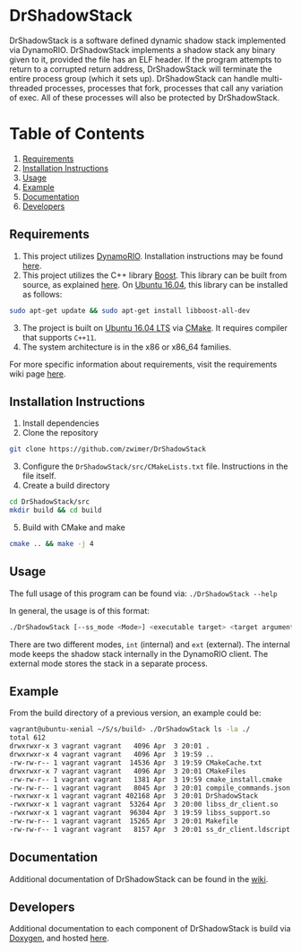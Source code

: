 # DrShadowStack

DrShadowStack is a software defined dynamic shadow stack implemented via DynamoRIO. DrShadowStack implements a shadow stack any binary given to it, provided the file has an ELF header. If the program attempts to return to a corrupted return address, DrShadowStack will terminate the entire process group (which it sets up). DrShadowStack can handle multi-threaded processes, processes that fork, processes that call any variation of exec. All of these processes will also be protected by DrShadowStack.

# Table of Contents

1. [Requirements](#requirements)
1. [Installation Instructions](#installation-instructions)
1. [Usage](#usage)
1. [Example](#example)
1. [Documentation](#documentation)
1. [Developers](#developers)

## Requirements

1. This project utilizes [DynamoRIO](https://github.com/DynamoRIO/dynamorio). Installation instructions may be found [here](https://github.com/DynamoRIO/dynamorio/wiki/How-To-Build).
2. This project utilizes the C++ library [Boost](https://boost.org). This library can be built from source, as explained [here](https://www.boost.org/doc/libs/1_66_0/more/getting_started/unix-variants.html). On [Ubuntu 16.04](http://releases.ubuntu.com/16.04.4/), this library can be installed as follows:
```bash
sudo apt-get update && sudo apt-get install libboost-all-dev
```
3. The project is built on [Ubuntu 16.04 LTS](http://releases.ubuntu.com/16.04.4/) via [CMake](https://cmake.org/). It requires compiler that supports `C++11`.
4. The system architecture is in the x86 or x86\_64 families.

For more specific information about requirements, visit the requirements wiki page [here](https://github.com/zwimer/DrShadowStack/wiki/Requirements).

## Installation Instructions

1. Install dependencies
2. Clone the repository
```bash
git clone https://github.com/zwimer/DrShadowStack
```
3. Configure the `DrShadowStack/src/CMakeLists.txt` file. Instructions in the file itself.
4. Create a build directory
```bash
cd DrShadowStack/src
mkdir build && cd build
```
5. Build with CMake and make
```bash
cmake .. && make -j 4
```

## Usage

The full usage of this program can be found via: `./DrShadowStack --help`

In general, the usage is of this format: 
```bash
./DrShadowStack [--ss_mode <Mode>] <executable target> <target arguments>
```

There are two different modes, `int` (internal) and `ext` (external). The internal mode keeps the shadow stack internally in the DynamoRIO client. The external mode stores the stack in a separate process.

## Example

From the build directory of a previous version, an example could be:
```bash
vagrant@ubuntu-xenial ~/S/s/build> ./DrShadowStack ls -la ./
total 612
drwxrwxr-x 3 vagrant vagrant   4096 Apr  3 20:01 .
drwxrwxr-x 4 vagrant vagrant   4096 Apr  3 19:59 ..
-rw-rw-r-- 1 vagrant vagrant  14536 Apr  3 19:59 CMakeCache.txt
drwxrwxr-x 7 vagrant vagrant   4096 Apr  3 20:01 CMakeFiles
-rw-rw-r-- 1 vagrant vagrant   1381 Apr  3 19:59 cmake_install.cmake
-rw-rw-r-- 1 vagrant vagrant   8045 Apr  3 20:01 compile_commands.json
-rwxrwxr-x 1 vagrant vagrant 402168 Apr  3 20:01 DrShadowStack
-rwxrwxr-x 1 vagrant vagrant  53264 Apr  3 20:00 libss_dr_client.so
-rwxrwxr-x 1 vagrant vagrant  96304 Apr  3 19:59 libss_support.so
-rw-rw-r-- 1 vagrant vagrant  15265 Apr  3 20:01 Makefile
-rw-rw-r-- 1 vagrant vagrant   8157 Apr  3 20:01 ss_dr_client.ldscript
```

## Documentation

Additional documentation of DrShadowStack can be found in the [wiki](https://github.com/zwimer/DrShadowStack/wiki).

## Developers

Additional documentation to each component of DrShadowStack is build via [Doxygen](http://www.stack.nl/~dimitri/doxygen/), and hosted [here](https://zwimer.com/DrShadowStack).
